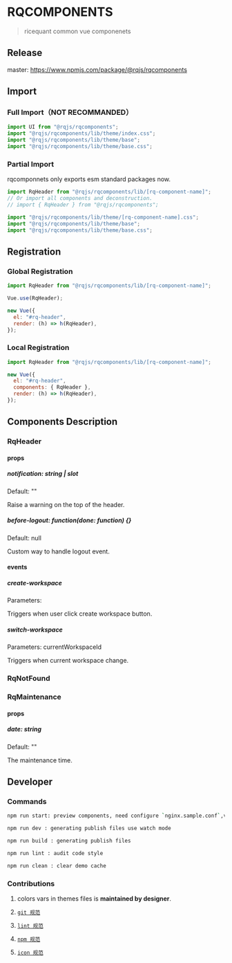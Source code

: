 # RQCOMPONENTS

> ricequant common vue componenets

## Release

master: https://www.npmjs.com/package/@rqjs/rqcomponents

## Import

### Full Import（NOT RECOMMANDED）

```js
import UI from "@rqjs/rqcomponents";
import "@rqjs/rqcomponents/lib/theme/index.css";
import "@rqjs/rqcomponents/lib/theme/base";
import "@rqjs/rqcomponents/lib/theme/base.css";
```

### Partial Import

rqcomponnets only exports esm standard packages now.

```js
import RqHeader from "@rqjs/rqcomponents/lib/[rq-component-name]";
// Or import all components and deconstruction.
// import { RqHeader } from "@rqjs/rqcomponents";

import "@rqjs/rqcomponents/lib/theme/[rq-component-name].css";
import "@rqjs/rqcomponents/lib/theme/base";
import "@rqjs/rqcomponents/lib/theme/base.css";
```

## Registration

### Global Registration

```js
import RqHeader from "@rqjs/rqcomponents/lib/[rq-component-name]";

Vue.use(RqHeader);

new Vue({
  el: "#rq-header",
  render: (h) => h(RqHeader),
});
```

### Local Registration

```js
import RqHeader from "@rqjs/rqcomponents/lib/[rq-component-name]";

new Vue({
  el: "#rq-header",
  components: { RqHeader },
  render: (h) => h(RqHeader),
});
```

## Components Description

### RqHeader

#### props

##### notification: string | slot

Default: ""

Raise a warning on the top of the header.

##### before-logout: function(done: function) {}

Default: null

Custom way to handle logout event.

#### events

##### create-workspace

Parameters:

Triggers when user click create workspace button.

##### switch-workspace

Parameters: currentWorkspaceId

Triggers when current workspace change.

### RqNotFound

### RqMaintenance

#### props

##### date: string

Default: ""

The maintenance time.

## Developer

### Commands

```bash
npm run start: preview components, need configure `nginx.sample.conf`,visit http://<host>/rqcomponents

npm run dev : generating publish files use watch mode

npm run build : generating publish files

npm run lint : audit code style

npm run clean : clear demo cache
```

### Contributions

1. colors vars in themes files is **maintained by designer**.

2. [`git 规范`](http://wiki.ricequant.com/pages/viewpage.action?pageId=17269198)

3. [`lint 规范`](http://wiki.ricequant.com/pages/viewpage.action?pageId=45875427)

4. [`npm 规范`](http://wiki.ricequant.com/pages/viewpage.action?pageId=52232790)

5. [`icon 规范`](http://wiki.ricequant.com/pages/viewpage.action?pageId=19562729)
